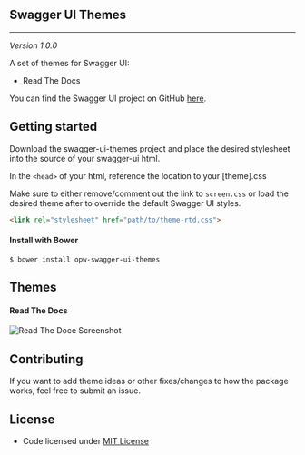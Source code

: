## Swagger UI Themes
---
*Version 1.0.0*

A set of themes for Swagger UI:

- Read The Docs

You can find the Swagger UI project on GitHub [here](https://github.com/swagger-api/swagger-ui).

## Getting started

Download the swagger-ui-themes project and place the desired stylesheet into the source of your swagger-ui html.

In the `<head>` of your html, reference the location to your [theme].css

Make sure to either remove/comment out the link to `screen.css` or load the desired theme after to override the default Swagger UI styles.

```html
<link rel="stylesheet" href="path/to/theme-rtd.css">
```
#### Install with Bower

```shell
$ bower install opw-swagger-ui-themes
```


## Themes

#### Read The Docs
![Read The Doce Screenshot](https://github.com/petervandenhout/swagger-ui-themes/screenshots/flattop.png)

## Contributing

If you want to add theme ideas or other fixes/changes to how the package works, feel free to submit an issue.

## License

- Code licensed under [MIT License](https://github.com/petervandenhout/swagger-ui-themes/LICENSE)
